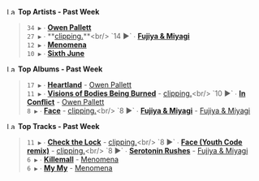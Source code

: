 <!--START_LASTFM_ARTISTS:{"period": "7day", "rows": 5}-->
<a href="https://last.fm" target="_blank"><img src="https://user-images.githubusercontent.com/17434202/215290617-e793598d-d7c9-428f-9975-156db1ba89cc.svg" alt="Last.fm Logo" width="18" height="13"/></a> **Top Artists - Past Week**

> `34 ▶️` ∙ **[Owen Pallett](https://www.last.fm/music/Owen+Pallett)**<br/>
> `27 ▶️` ∙ **[clipping.](https://www.last.fm/music/clipping.)**<br/>
> `14 ▶️` ∙ **[Fujiya & Miyagi](https://www.last.fm/music/Fujiya+&+Miyagi)**<br/>
> `12 ▶️` ∙ **[Menomena](https://www.last.fm/music/Menomena)**<br/>
> `10 ▶️` ∙ **[Sixth June](https://www.last.fm/music/Sixth+June)**<br/>
<!--END_LASTFM_ARTISTS-->

<!--START_LASTFM_ALBUMS:{"period": "7day", "rows": 5}-->
<a href="https://last.fm" target="_blank"><img src="https://user-images.githubusercontent.com/17434202/215290617-e793598d-d7c9-428f-9975-156db1ba89cc.svg" alt="Last.fm Logo" width="18" height="13"/></a> **Top Albums - Past Week**

> `17 ▶️` ∙ **[Heartland](https://www.last.fm/music/Owen+Pallett/Heartland)** - [Owen Pallett](https://www.last.fm/music/Owen+Pallett)<br/>
> `11 ▶️` ∙ **[Visions of Bodies Being Burned](https://www.last.fm/music/clipping./Visions+of+Bodies+Being+Burned)** - [clipping.](https://www.last.fm/music/clipping.)<br/>
> `10 ▶️` ∙ **[In Conflict](https://www.last.fm/music/Owen+Pallett/In+Conflict)** - [Owen Pallett](https://www.last.fm/music/Owen+Pallett)<br/>
> `8 ▶️` ∙ **[Face](https://www.last.fm/music/clipping./Face)** - [clipping.](https://www.last.fm/music/clipping.)<br/>
> `8 ▶️` ∙ **[Fujiya & Miyagi](https://www.last.fm/music/Fujiya+&+Miyagi/Fujiya+&+Miyagi)** - [Fujiya & Miyagi](https://www.last.fm/music/Fujiya+&+Miyagi)<br/>
<!--END_LASTFM_ALBUMS-->

<!--START_LASTFM_TRACKS:{"period": "7day", "rows": 5}-->
<a href="https://last.fm" target="_blank"><img src="https://user-images.githubusercontent.com/17434202/215290617-e793598d-d7c9-428f-9975-156db1ba89cc.svg" alt="Last.fm Logo" width="18" height="13"/></a> **Top Tracks - Past Week**

> `11 ▶️` ∙ **[Check the Lock](https://www.last.fm/music/clipping./_/Check+the+Lock)** - [clipping.](https://www.last.fm/music/clipping.)<br/>
> `8 ▶️` ∙ **[Face (Youth Code remix)](https://www.last.fm/music/clipping./_/Face+(Youth+Code+remix))** - [clipping.](https://www.last.fm/music/clipping.)<br/>
> `8 ▶️` ∙ **[Serotonin Rushes](https://www.last.fm/music/Fujiya+&+Miyagi/_/Serotonin+Rushes)** - [Fujiya & Miyagi](https://www.last.fm/music/Fujiya+&+Miyagi)<br/>
> `6 ▶️` ∙ **[Killemall](https://www.last.fm/music/Menomena/_/Killemall)** - [Menomena](https://www.last.fm/music/Menomena)<br/>
> `6 ▶️` ∙ **[My My](https://www.last.fm/music/Menomena/_/My+My)** - [Menomena](https://www.last.fm/music/Menomena)<br/>
<!--END_LASTFM_TRACKS-->